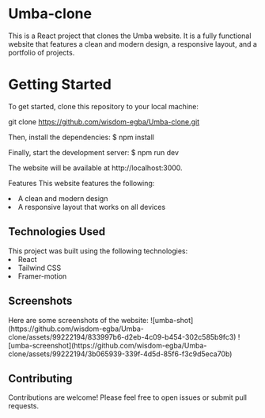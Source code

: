 ﻿# Umba-clone
 
 This is a React project that clones the Umba website. It is a fully functional website that features a clean and modern design, a responsive layout, and a portfolio of projects.

<h1>Getting Started</h1>
To get started, clone this repository to your local machine:

git clone https://github.com/wisdom-egba/Umba-clone.git


Then, install the dependencies: $ npm install 



Finally, start the development server: $ npm run dev

The website will be available at http://localhost:3000.

Features
This website features the following:

<li>A clean and modern design</li>
<li>A responsive layout that works on all devices</li>

<h2>Technologies Used</h2>
This project was built using the following technologies:

<li>React</li>
<li>Tailwind CSS</li>
<li>Framer-motion</li>

<h2>Screenshots</h2>
Here are some screenshots of the website:
![umba-shot](https://github.com/wisdom-egba/Umba-clone/assets/99222194/833997b6-d2eb-4c09-b454-302c585b9fc3)
![umba-screenshot](https://github.com/wisdom-egba/Umba-clone/assets/99222194/3b065939-339f-4d5d-85f6-f3c9d5eca70b)


<h2>Contributing</h2>
Contributions are welcome! Please feel free to open issues or submit pull requests.
